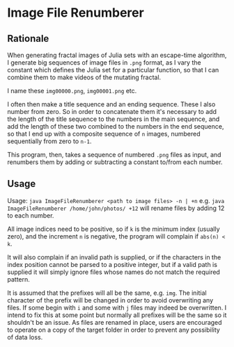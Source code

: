 # Image File Renumberer

## Rationale

When generating fractal images of Julia sets with an escape-time algorithm, I generate big sequences of image files in `.png` format, as I vary the constant which defines the Julia set for a particular function, so that I can combine them to make videos of the mutating fractal.

I name these `img00000.png`, `img00001.png` etc.

I often then make a title sequence and an ending sequence.   These I also number from zero.   So in order to concatenate them it's necessary to add the length of the title sequence to the numbers in the main sequence, and add the length of these two combined to the numbers in the end sequence, so that I end up with a composite sequence of `n` images, numbered sequentially from zero to `n-1`.

This program, then, takes a sequence of numbered `.png` files as input, and renumbers them by adding or subtracting a constant to/from each number.

## Usage

Usage: ```java ImageFileRenumberer <path to image files> -n | +n```
e.g. ```java ImageFileRenumberer /home/john/photos/ +12```
will rename files by adding 12 to each number.

All image indices need to be positive, so if `k` is the minimum index (usually zero), and the increment `n` is negative, the program will complain if `abs(n) < k`.

It will also complain if an invalid path is supplied, or if the characters in the index position cannot be parsed to a positive integer, but if a valid path is supplied it will simply ignore files whose names do not match the required pattern.

It is assumed that the prefixes will all be the same, e.g. `img`.   The initial character of the prefix will be changed in order to avoid overwriting any files.   If some begin with `i` and some with `j` files may indeed be overwritten.   I intend to fix this at some point but normally all prefixes will be the same so it shouldn't be an issue.   As files are renamed in place, users are encouraged to operate on a copy of the target folder in order to prevent any possibility of data loss. 

